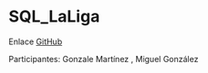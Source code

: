# SQL_LaLiga

Enlace [GitHub](https://github.com/migueliiin/SQL_LaLiga.git)

Participantes: Gonzale Martínez , Miguel González